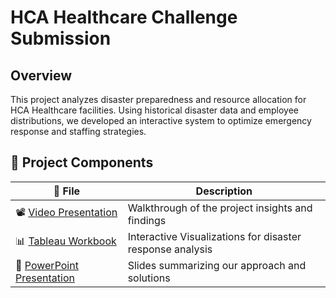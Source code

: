 # HCA Healthcare Challenge Submission

## **Overview**
This project analyzes disaster preparedness and resource allocation for HCA Healthcare facilities. Using historical disaster data and employee distributions, we developed an interactive system to optimize emergency response and staffing strategies.

## 📂 **Project Components**
| 📁 File |  Description |
|---------|--------------|
| 📽️ [Video Presentation](https://drive.google.com/drive/folders/115BrDHlqAknG15ukghsxQAJAJ01IqM0g?usp=sharing) | Walkthrough of the project insights and findings |
| 📊 [Tableau Workbook](HCA-Disaster_Tableau_File_Final.twbx) | Interactive Visualizations for disaster response analysis |
| 📑 [PowerPoint Presentation](https://github.com/Alesandro-Rodriguez/hca_healthcare_challenge/blob/main/HCA_healtcare_Updated%205.pptm) | Slides summarizing our approach and solutions |



